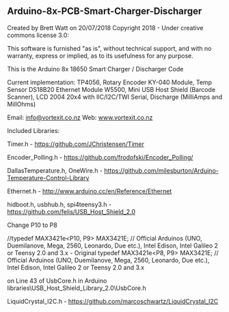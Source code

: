 Arduino-8x-PCB-Smart-Charger-Discharger
---------------------------------------------------------------------------
Created by Brett Watt on 20/07/2018
Copyright 2018 - Under creative commons license 3.0:

This software is furnished "as is", without technical support, and with no 
warranty, express or implied, as to its usefulness for any purpose.
 
This is the Arduino 8x 18650 Smart Charger / Discharger Code

Current implementation: 
TP4056, Rotary Encoder KY-040 Module, Temp Sensor DS18B20
Ethernet Module W5500, Mini USB Host Shield (Barcode Scanner), 
LCD 2004 20x4 with IIC/I2C/TWI Serial, Discharge (MilliAmps and MillOhms)

Email: info@vortexit.co.nz 
Web: www.vortexit.co.nz

Included Libraries:

Timer.h - https://github.com/JChristensen/Timer

Encoder_Polling.h - https://github.com/frodofski/Encoder_Polling/

DallasTemperature.h, OneWire.h - https://github.com/milesburton/Arduino-Temperature-Control-Library

Ethernet.h - http://www.arduino.cc/en/Reference/Ethernet

hidboot.h, usbhub.h, spi4teensy3.h - https://github.com/felis/USB_Host_Shield_2.0

Change  P10 to P8

//typedef MAX3421e<P10, P9> MAX3421E; // Official Arduinos (UNO, Duemilanove, Mega, 2560, Leonardo, Due etc.), Intel Edison, Intel Galileo 2 or Teensy 2.0 and 3.x - Original
typedef MAX3421e<P8, P9> MAX3421E; // Official Arduinos (UNO, Duemilanove, Mega, 2560, Leonardo, Due etc.), Intel Edison, Intel Galileo 2 or Teensy 2.0 and 3.x

on Line 43 of UsbCore.h in Arduino libraries\USB_Host_Shield_Library_2.0\UsbCore.h

LiquidCrystal_I2C.h - https://github.com/marcoschwartz/LiquidCrystal_I2C
